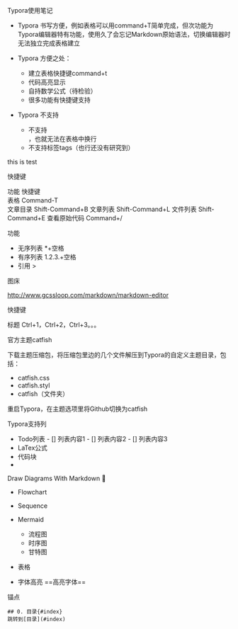 Typora使用笔记

- Typora 书写方便，例如表格可以用command+T简单完成，但次功能为Typora编辑器特有功能，使用久了会忘记Markdown原始语法，切换编辑器时无法独立完成表格建立

- Typora 方便之处：
  - 建立表格快捷键command+t
  - 代码高亮显示
  - 自持数学公式（待检验）
  - 很多功能有快捷键支持
- Typora 不支持
  - 不支持<br>，也就无法在表格中换行
  - 不支持标签tags（也行还没有研究到）

this is test

快捷键

  功能    	快捷键            
  表格    	Command-T      
  文章目录  	Shift-Command+B
  文章列表  	Shift-Command+L
  文件列表  	Shift-Command+E
  查看原始代码	Command+/      
        	               

功能

- 无序列表 *+空格
- 有序列表 1.2.3.+空格
- 引用 >



图床

http://www.gcssloop.com/markdown/markdown-editor

快捷键

标题 Ctrl+1，Ctrl+2，Ctrl+3。。。



官方主题catfish

下载主题压缩包，将压缩包里边的几个文件解压到Typora的自定义主题目录，包括：

- catfish.css
- catfish.styl
- catfish（文件夹）

重启Typora，在主题选项里将Github切换为catfish



Typora支持列

- Todo列表
      - [] 列表内容1
      - [] 列表内容2
      - [] 列表内容3
- LaTex公式
- 代码块
- 

Draw Diagrams With Markdown 🔗

- Flowchart
- Sequence
- Mermaid
  - 流程图
  - 时序图
  - 甘特图



- 表格
- 字体高亮
        ==高亮字体==



锚点

    ## 0. 目录{#index}
    跳转到[目录](#index)


